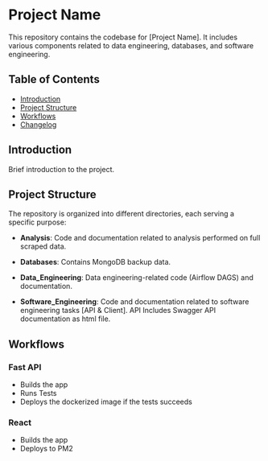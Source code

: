 # Project Name

This repository contains the codebase for [Project Name]. It includes various components related to data engineering, databases, and software engineering.

## Table of Contents

- [Introduction](#introduction)
- [Project Structure](#project-structure)
- [Workflows](#workflows)
- [Changelog](#changelog)

## Introduction

Brief introduction to the project.

## Project Structure

The repository is organized into different directories, each serving a specific purpose:

- **Analysis**: Code and documentation related to analysis performed on full scraped data.

- **Databases**: Contains MongoDB backup data.

- **Data_Engineering**: Data engineering-related code (Airflow DAGS) and documentation.

- **Software_Engineering**: Code and documentation related to software engineering tasks [API & Client]. API Includes Swagger API documentation as html file.

## Workflows

### Fast API
- Builds the app
- Runs Tests
- Deploys the dockerized image if the tests succeeds

### React
- Builds the app
- Deploys to PM2


